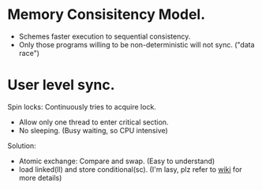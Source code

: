 # Memory Consisitency Model.

- Schemes faster execution to sequential consistency.
- Only those programs willing to be non-deterministic will not sync. ("data race")


# User level sync.

Spin locks: Continuously tries to acquire lock.

- Allow only one thread to enter critical section.
- No sleeping. (Busy waiting, so CPU intensive)

Solution:

- Atomic exchange: Compare and swap. (Easy to understand)
- load linked(ll) and store conditional(sc). (I'm lasy, plz refer to [wiki](https://en.wikipedia.org/wiki/Load-link/store-conditional) for more details)
